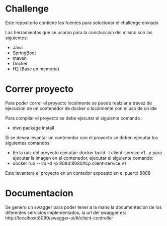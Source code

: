 # Challenge 
Este repositorio contiene las fuentes para solucionar el challenge enviado

Las herramientas que se usaron para la constuccion del mismo son las siguientes:
  * Java
  * SpringBoot
  * maven
  * Docker
  * H2 (Base en memoria)

# Correr proyecto

Para poder correr el proyecto localmente se puede realziar a travez de ejecucion de un contenedor de docker o localmente con el uso de un ide

Para compilar el proyecto se debe ejecutar el siguiente comando :  

 * mvn package install

Si se desea levantar un contenedor con el proyecto se deben ejecutar los siguientes comandos:

  * En la raiz del proyecto ejecutar: docker build -t client-service:v1 .
y para ejecutar la imagen en el contenedor, ejecutar el siguiente comando:
  * docker run --rm -d  -p 8080:8080/tcp client-service:v1

Esto levantara el proyecto en un contedor expuesto en el puerto 8888

# Documentacion

Se genero un swagger para poder tener a la mano la documentacion de los diferentes servicios implementados,
la url del swagger es: http://localhost:8080/swagger-ui/#/client-controller